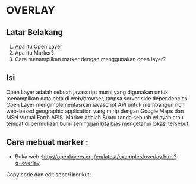 # OVERLAY
## Latar Belakang

1.	Apa itu Open Layer
2.	Apa itu Marker?
3.	Cara menampilkan marker dengan menggunakan open layer?

## Isi
Open Layer adalah sebuah javascript murni yang digunakan untuk menampilkan data peta di web/browser, tanpsa server side dependencies. Open Layer mengimplementasikan javascript API untuk membangun rich web-based geographic application yang mirip dengan Google Maps dan MSN Virtual Earth APIS.
Marker adalah Suatu tanda sebuah wilayah atau tempat di permukaan bumi sehinggan kita bias mengetahui lokasi tersebut.

## Cara mebuat marker : 

-	Buka web :http://openlayers.org/en/latest/examples/overlay.html?q=overlay

Copy code dan edit seperi berikut:
	<!DOCTYPE html>
	<html>
	  <head>
	    <title>Overlay</title>
	    <link rel="stylesheet" href="https://openlayers.org/en/v3.20.1/css/ol.css" type="text/css">
	    <!-- The line below is only needed for old environments like Internet Explorer and Android 4.x -->
	    <script src="https://cdn.polyfill.io/v2/polyfill.min.js?features=requestAnimationFrame,Element.prototype.classList,URL"></script>
	    <script src="https://openlayers.org/en/v3.20.1/build/ol.js"></script>
	    <script src="https://code.jquery.com/jquery-2.2.3.min.js"></script>
	    <link rel="stylesheet" href="https://maxcdn.bootstrapcdn.com/bootstrap/3.3.6/css/bootstrap.min.css">
	    <script src="https://maxcdn.bootstrapcdn.com/bootstrap/3.3.6/js/bootstrap.min.js"></script>
	    <style>
	      #marker {
	        width: 20px;
	        height: 20px;
	        border: 1px solid #088;
	        background-color: #FF3300;
	        opacity: 0.5;
	      }
	      #marker2 {
	        width: 20px;
	        height: 20px;
	        border: 1px solid #088;
	        border-radius: 10px;
	        background-color: #FF3300;
	        opacity: 0.5;
            }
            #marker3 {
	        width: 20px;
	        height: 20px;
	        border: 1px solid #088;
	        border-radius: 10px;
	        background-color: #FF3300;
	        opacity: 0.5;
	      }
	      #bandung {
	        text-decoration: none;
	        color: black;
	        font-size: 11pt;
	        font-weight: bold;
	        text-shadow: white 0.1em 0.1em 0.2em;
	      }
	      #jakarta {
	        text-decoration: none;
	        color: black;
	        font-size: 11pt;
	        font-weight: bold;
	        text-shadow: white 0.1em 0.1em 0.2em;
	      }
	      #samosir {
	        text-decoration: none;
	        color: black;
	        font-size: 11pt;
	        font-weight: bold;
	        text-shadow: white 0.1em 0.1em 0.2em;
	      }
	      .popover-content {
	        min-width: 180px;
	      }
	    </style>
	  </head>
	  <body>
	    <div id="map" class="map"></div>
	    <div style="display: none;">
	      <!-- Clickable label -->
	      <a class="overlay" id="bandung" target="_blank" href="http://id.wikipedia.org/wiki/Kota_Bandung">Bandung</a>
	      <div id="marker" title="Marker"></div>
	
	      <a class="overlay" id="jakarta" target="_blank" href="http://id.wikipedia.org/wiki/Daerah_Khusus_Ibukota_Jakarta">Jakarta</a>
	      <div id="marker2" title="Marker"></div>
	
	      <a class="overlay" id="samosir" target="_blank" href="http://id.wikipedia.org/wiki/Kabupaten_Samosir">Samosir</a>
	      <div id="marker3" title="Marker"></div>
	      <!-- Popup -->
	      <div id="popup" title="Welcome to ol3"></div>
	    </div>
	    <script>
	      var layer = new ol.layer.Tile({
	        source: new ol.source.OSM({
	              url: 'https://map.vas.web.id/wmts/agm/webmercator/{z}/{x}/{y}.png'
	            })
	      });
	
	      var map = new ol.Map({
	        layers: [layer],
	        target: 'map',
	        view: new ol.View({
	          center: ol.proj.transform([118.015776, -2.6000285], 'EPSG:4326', 'EPSG:3857'),
	          zoom: 5
	        })
	      });
	
	      var pos = ol.proj.fromLonLat([107.5731165, -6.9034443]);
	      var pos2 = ol.proj.fromLonLat([106.6894294, -6.229728]);
	      var pos3 = ol.proj.fromLonLat([98.4159691, 2.556193]);
	
	      // marker
	      var marker = new ol.Overlay({
	        position: pos,
	        positioning: 'center-center',
	        element: document.getElementById('marker'),
	        stopEvent: false
	      });
	      map.addOverlay(marker);
	
	      var marker2 = new ol.Overlay({
	        position: pos2,
	        positioning: 'center-center',
	        element: document.getElementById('marker2'),
	        stopEvent: false
	      });
          map.addOverlay(marker2);
	
	      var marker3 = new ol.Overlay({
	        position: pos3,
	        positioning: 'center-center',
	        element: document.getElementById('marker3'),
	        stopEvent: false
	      });
	      map.addOverlay(marker3);
	
	      // label
	      var bandung = new ol.Overlay({
	        position: pos,
	        element: document.getElementById('bandung')
	      });
	      map.addOverlay(bandung);
	
	      var jakarta = new ol.Overlay({
	        position: pos2,
	        element: document.getElementById('jakarta')
	      });
	      map.addOverlay(jakarta);
	
	      var samosir = new ol.Overlay({
	        position: pos3,
	        element: document.getElementById('samosir')
	      });
	      map.addOverlay(samosir);
	
	      // Popup showing the position the user clicked
	      var popup = new ol.Overlay({
	        element: document.getElementById('popup')
	      });
	      map.addOverlay(popup);
	
	      map.on('click', function(evt) {
	        var element = popup.getElement();
	        var coordinate = evt.coordinate;
	        var hdms = ol.coordinate.toStringHDMS(ol.proj.transform(
	            coordinate, 'EPSG:3857', 'EPSG:4326'));
	
	        $(element).popover('destroy');
	        popup.setPosition(coordinate);
	        // the keys are quoted to prevent renaming in ADVANCED mode.
	        $(element).popover({
	          'placement': 'top',
	          'animation': false,
	          'html': true,
	          'content': '<p>The location you clicked was:</p><code>' + hdms + '</code>'
	        });
	        $(element).popover('show');
	      });
	    </script>
	  </body>
	</html>
	

Hasil :

## Kesimpulan
Jadi, Openlayers merupakan javascript murni yang digunakan untuk menempatkan peta yang dapat dibuka di web browser. Dan Marker adalah cara yang digunakan agar kita dapat menegtahui titiki tempat atau wilayah di permukaan bumi.

## Saran
Diharapkan memahami materi secara mendetail dan memahami praktikum dengan benar.
<br>

* Nama : Tentri May Simbolon
* NPM : 1144027
* Kelas : D4 Teknik Informatika 3C
* Kampus : Politeknik Pos Indonesia


Link Plagiarisme : https://drive.google.com/open?id=0B7tQon2iaQFdLUlpRkVPeWJyT00 
https://drive.google.com/open?id=0B7tQon2iaQFda2d3aFV5MlFwUHM 
